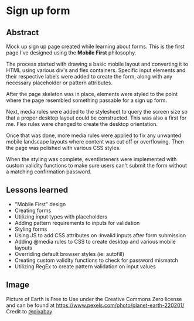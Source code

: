 # Sign up form

## Abstract
Mock up sign up page created while learning about forms. This is the first page I've designed using the **Mobile First** philosophy. 

The process started with drawing a basic mobile layout and converting it to HTML using various div's and flex containers. Specific input elements and their respective labels were added to create the form, along with any necessary placeholder or pattern attributes.

After the page skeleton was in place, elements were styled to the point where the page resembled something passable for a sign up form. 

Next, media rules were added to the stylesheet to query the screen size so that a proper desktop layout could be constructed. This was also a first for me. Flex rules were changed to create the desktop orientation.

Once that was done, more media rules were applied to fix any unwanted mobile landscape layouts where content was cut off or overflowing. Then the page was polished with various CSS styles.

When the styling was complete, eventlisteners were implemented with custom validity functions to make sure users can't submit the form without a matching confirmation password.

## Lessons learned

 - "Mobile First" design
 - Creating forms
 - Utilizing input types with placeholders
 - Adding pattern requirements to inputs for validation
 - Styling forms
 - Using JS to add CSS attributes on :invalid inputs after form submission
 - Adding @media rules to CSS to create desktop and various mobile layouts
 - Overriding default browser styles (ie: autofill)
 - Creating custom validity functions to check for password mismatch
 - Utilizing RegEx to create pattern validation on input values

## Image
Picture of Earth is Free to Use under the Creative Commons Zero license and can be found at https://www.pexels.com/photo/planet-earth-220201/
Credit to [@pixabay](https://www.pexels.com/@pixabay/)
